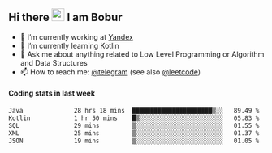 ## Hi there <img src="https://media.giphy.com/media/hvRJCLFzcasrR4ia7z/giphy.gif" width="25px" height="25px"> I am Bobur

- 💼 I’m currently working at [Yandex](https://yandex.ru/)
- 🌱 I’m currently learning Kotlin
- 💬 Ask me about anything related to Low Level Programming or Algorithm and Data Structures
- 📫 How to reach me: [@telegram](https://t.me/octoant) (see also [@leetcode](https://leetcode.com/octoant/))    

#### Coding stats in last week

<!--START_SECTION:waka-->

```txt
Java              28 hrs 18 mins  ██████████████████████▒░░   89.49 %
Kotlin            1 hr 50 mins    █▒░░░░░░░░░░░░░░░░░░░░░░░   05.83 %
SQL               29 mins         ▒░░░░░░░░░░░░░░░░░░░░░░░░   01.55 %
XML               25 mins         ▒░░░░░░░░░░░░░░░░░░░░░░░░   01.37 %
JSON              19 mins         ▒░░░░░░░░░░░░░░░░░░░░░░░░   01.05 %
```

<!--END_SECTION:waka-->
